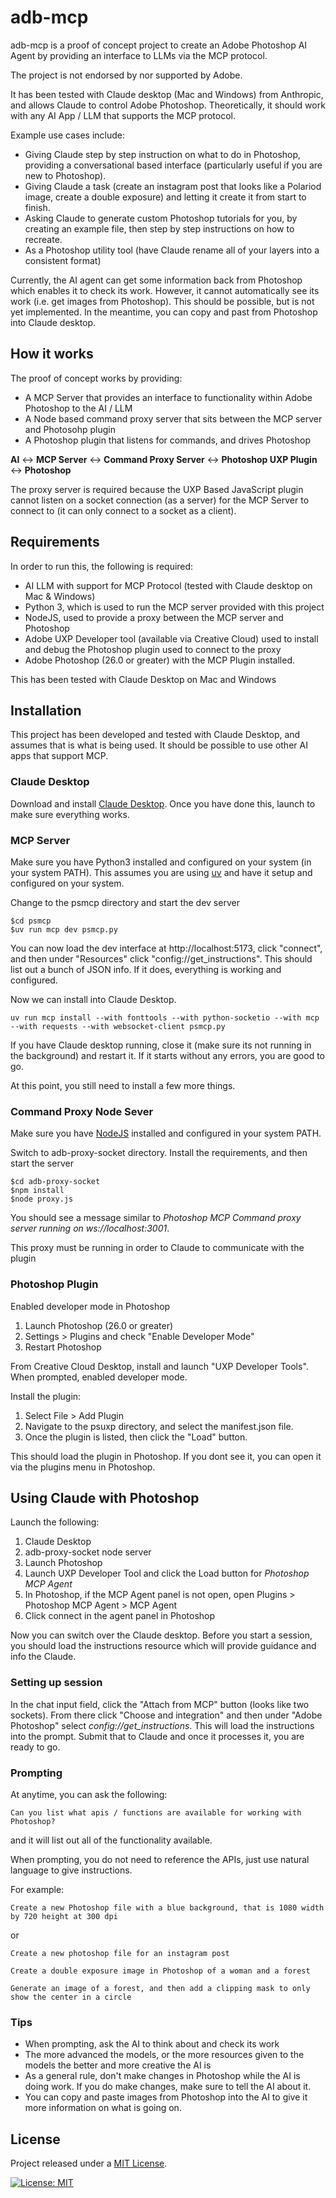 # adb-mcp

adb-mcp is a proof of concept project to create an Adobe Photoshop AI Agent by providing an interface to LLMs via the MCP protocol.

The project is not endorsed by nor supported by Adobe.

It has been tested with Claude desktop (Mac and Windows) from Anthropic, and allows Claude to control Adobe Photoshop. Theoretically, it should work with any AI App / LLM that supports the MCP protocol.

Example use cases include:

-   Giving Claude step by step instruction on what to do in Photoshop, providing a conversational based interface (particularly useful if you are new to Photoshop).
-   Giving Claude a task (create an instagram post that looks like a Polariod image, create a double exposure) and letting it create it from start to finish.
-   Asking Claude to generate custom Photoshop tutorials for you, by creating an example file, then step by step instructions on how to recreate.
-   As a Photoshop utility tool (have Claude rename all of your layers into a consistent format)

Currently, the AI agent can get some information back from Photoshop which enables it to check its work. However, it cannot automatically see its work (i.e. get images from Photoshop). This should be possible, but is not yet implemented. In the meantime, you can copy and past from Photoshop into Claude desktop.

## How it works

The proof of concept works by providing:

-   A MCP Server that provides an interface to functionality within Adobe Photoshop to the AI / LLM
-   A Node based command proxy server that sits between the MCP server and Photosohp plugin
-   A Photoshop plugin that listens for commands, and drives Photoshop

**AI** <-> **MCP Server** <-> **Command Proxy Server** <-> **Photoshop UXP Plugin** <-> **Photoshop**

The proxy server is required because the UXP Based JavaScript plugin cannot listen on a socket connection (as a server) for the MCP Server to connect to (it can only connect to a socket as a client).

## Requirements

In order to run this, the following is required:

-   AI LLM with support for MCP Protocol (tested with Claude desktop on Mac & Windows)
-   Python 3, which is used to run the MCP server provided with this project
-   NodeJS, used to provide a proxy between the MCP server and Photoshop
-   Adobe UXP Developer tool (available via Creative Cloud) used to install and debug the Photoshop plugin used to connect to the proxy
-   Adobe Photoshop (26.0 or greater) with the MCP Plugin installed.

This has been tested with Claude Desktop on Mac and Windows

## Installation

This project has been developed and tested with Claude Desktop, and assumes that is what is being used. It should be possible to use other AI apps that support MCP.

### Claude Desktop

Download and install [Claude Desktop](https://Claudee.ai/download). Once you have done this, launch to make sure everything works.

### MCP Server

Make sure you have Python3 installed and configured on your system (in your system PATH). This assumes you are using [uv](https://github.com/astral-sh/uv) and have it setup and configured on your system.

Change to the psmcp directory and start the dev server

```
$cd psmcp
$uv run mcp dev psmcp.py
```

You can now load the dev interface at http://localhost:5173, click "connect", and then under "Resources" click "config://get_instructions". This should list out a bunch of JSON info. If it does, everything is working and configured.

Now we can install into Claude Desktop.

```
uv run mcp install --with fonttools --with python-socketio --with mcp --with requests --with websocket-client psmcp.py
```

If you have Claude desktop running, close it (make sure its not running in the background) and restart it. If it starts without any errors, you are good to go.

At this point, you still need to install a few more things.

### Command Proxy Node Sever

Make sure you have [NodeJS](https://nodejs.org/en) installed and configured in your system PATH.

Switch to adb-proxy-socket directory. Install the requirements, and then start the server

```
$cd adb-proxy-socket
$npm install
$node proxy.js
```

You should see a message similar to _Photoshop MCP Command proxy server running on ws://localhost:3001_.

This proxy must be running in order to Claude to communicate with the plugin

### Photoshop Plugin

Enabled developer mode in Photoshop

1. Launch Photoshop (26.0 or greater)
2. Settings > Plugins and check "Enable Developer Mode"
3. Restart Photoshop

From Creative Cloud Desktop, install and launch "UXP Developer Tools". When prompted, enabled developer mode.

Install the plugin:

1. Select File > Add Plugin
2. Navigate to the psuxp directory, and select the manifest.json file.
3. Once the plugin is listed, then click the "Load" button.

This should load the plugin in Photoshop. If you dont see it, you can open it via the plugins menu in Photoshop.

## Using Claude with Photoshop

Launch the following:

1. Claude Desktop
2. adb-proxy-socket node server
3. Launch Photoshop
4. Launch UXP Developer Tool and click the Load button for *Photoshop MCP Agent*
5. In Photoshop, if the MCP Agent panel is not open, open Plugins > Photoshop MCP Agent > MCP Agent
6. Click connect in the agent panel in Photoshop

Now you can switch over the Claude desktop. Before you start a session, you should load the instructions resource which will provide guidance and info the Claude.

### Setting up session

In the chat input field, click the "Attach from MCP" button (looks like two sockets). From there click "Choose and integration" and then under "Adobe Photoshop" select *config://get_instructions*. This will load the instructions into the prompt. Submit that to Claude and once it processes it, you are ready to go.


### Prompting

At anytime, you can ask the following:

```
Can you list what apis / functions are available for working with Photoshop?
```

and it will list out all of the functionality available.

When prompting, you do not need to reference the APIs, just use natural language to give instructions.

For example:

```
Create a new Photoshop file with a blue background, that is 1080 width by 720 height at 300 dpi
```

or

```
Create a new photoshop file for an instagram post
```

```
Create a double exposure image in Photoshop of a woman and a forest
```

```
Generate an image of a forest, and then add a clipping mask to only show the center in a circle
```

### Tips

* When prompting, ask the AI to think about and check its work
* The more advanced the models, or the more resources given to the models the better and more creative the AI is
* As a general rule, don't make changes in Photoshop while the AI is doing work. If you do make changes, make sure to tell the AI about it.
* You can copy and paste images from Photoshop into the AI to give it more information on what is going on.

## License

Project released under a [MIT License](LICENSE.md).

[![License: MIT](https://img.shields.io/badge/License-MIT-orange.svg)](LICENSE.md)


